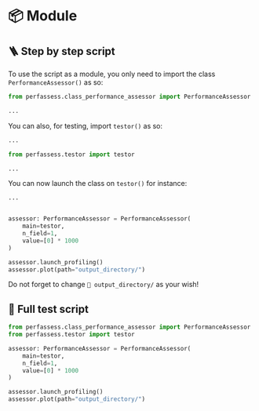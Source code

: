 # 📦 Module

## 🪜 Step by step script

To use the script as a module, you only need to import the class `PerformanceAssessor()` as so:

```py
from perfassess.class_performance_assessor import PerformanceAssessor

...
```

You can also, for testing, import `testor()` as so:

```py
...

from perfassess.testor import testor

...
```

You can now launch the class on `testor()` for instance:

```py
...


assessor: PerformanceAssessor = PerformanceAssessor(
    main=testor,
    n_field=1,
    value=[0] * 1000
)

assessor.launch_profiling()
assessor.plot(path="output_directory/")

```

Do not forget to change `📁 output_directory/` as your wish!

## 🧪 Full test script

```py
from perfassess.class_performance_assessor import PerformanceAssessor
from perfassess.testor import testor

assessor: PerformanceAssessor = PerformanceAssessor(
    main=testor,
    n_field=1,
    value=[0] * 1000
)

assessor.launch_profiling()
assessor.plot(path="output_directory/")
```
